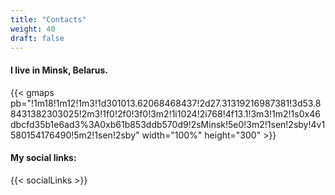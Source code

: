 ```yaml
---
title: "Contacts"
weight: 40
draft: false
---
```

#### I live in Minsk, Belarus.  
{{< gmaps pb="!1m18!1m12!1m3!1d301013.62068468437!2d27.31319216987381!3d53.88431382303025!2m3!1f0!2f0!3f0!3m2!1i1024!2i768!4f13.1!3m3!1m2!1s0x46dbcfd35b1e6ad3%3A0xb61b853ddb570d9!2sMinsk!5e0!3m2!1sen!2sby!4v1580154176490!5m2!1sen!2sby" width="100%" height="300" >}}&nbsp;

#### My social links:
{{< socialLinks >}}

